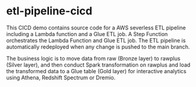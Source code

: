 # etl-pipeline-cicd

This CICD demo contains source code for a AWS severless ETL pipeline including a Lambda function and a Glue ETL job. A Step Function orchestrates the Lambda Function and Glue ETL job. The ETL pipeline is automatically redeployed when any change is pushed to the main branch.

The business logic is to move data from raw (Bronze layer) to rawplus (Silver layer), and then conduct Spark transformation on rawplus and load the transformed data to a Glue table (Gold layer) for interactive analytics using Athena, Redshift Spectrum or Dremio.

